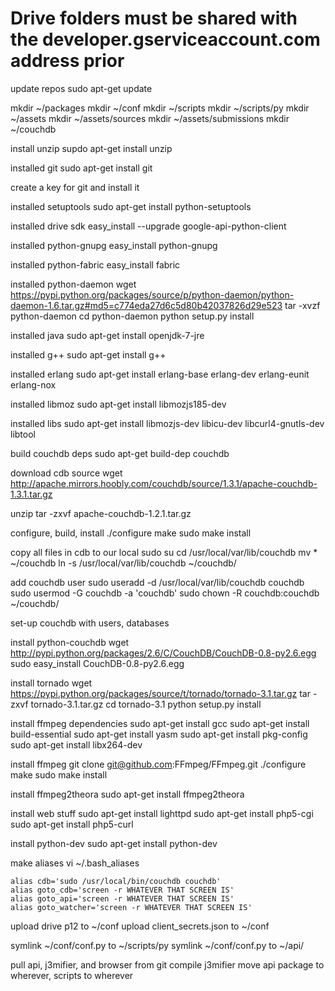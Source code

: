 # Drive folders must be shared with the developer.gserviceaccount.com address prior
update repos
	sudo apt-get update
	
mkdir ~/packages
mkdir ~/conf
mkdir ~/scripts
mkdir ~/scripts/py
mkdir ~/assets
mkdir ~/assets/sources
mkdir ~/assets/submissions
mkdir ~/couchdb

install unzip
	supdo apt-get install unzip

installed git
	sudo apt-get install git
	
create a key for git and install it

installed setuptools
	sudo apt-get install python-setuptools

installed drive sdk
	easy_install --upgrade google-api-python-client
	
installed python-gnupg
	easy_install python-gnupg

installed python-fabric
	easy_install fabric

installed python-daemon
	wget https://pypi.python.org/packages/source/p/python-daemon/python-daemon-1.6.tar.gz#md5=c774eda27d6c5d80b42037826d29e523
	tar -xvzf python-daemon
	cd python-daemon
	python setup.py install
	
installed java
	sudo apt-get install openjdk-7-jre
	
installed g++
	sudo apt-get install g++
	
installed erlang
	sudo apt-get install erlang-base erlang-dev erlang-eunit erlang-nox
	
installed libmoz
	sudo apt-get install libmozjs185-dev

installed libs
	sudo apt-get install libmozjs-dev libicu-dev libcurl4-gnutls-dev libtool
	
build couchdb deps
	sudo apt-get build-dep couchdb
	
download cdb source
	wget http://apache.mirrors.hoobly.com/couchdb/source/1.3.1/apache-couchdb-1.3.1.tar.gz
	
unzip
	tar -zxvf apache-couchdb-1.2.1.tar.gz
	
configure, build, install
	./configure
	make
	sudo make install

copy all files in cdb to our local
	sudo su
	cd /usr/local/var/lib/couchdb
	mv * ~/couchdb
	ln -s /usr/local/var/lib/couchdb ~/couchdb/
	
add couchdb user
	sudo useradd -d /usr/local/var/lib/couchdb couchdb
	sudo usermod -G couchdb -a 'couchdb'
	sudo chown -R couchdb:couchdb ~/couchdb/
	
set-up couchdb with users, databases
	
install python-couchdb
	wget http://pypi.python.org/packages/2.6/C/CouchDB/CouchDB-0.8-py2.6.egg
	sudo easy_install CouchDB-0.8-py2.6.egg
	
install tornado
	wget https://pypi.python.org/packages/source/t/tornado/tornado-3.1.tar.gz
	tar -zxvf tornado-3.1.tar.gz
	cd tornado-3.1
	python setup.py install
	
	
install ffmpeg dependencies
	sudo apt-get install gcc
	sudo apt-get install build-essential
	sudo apt-get install yasm
	sudo apt-get install pkg-config
	sudo apt-get install libx264-dev

install ffmpeg
	git clone git@github.com:FFmpeg/FFmpeg.git
	./configure
	make
	sudo make install
	
install ffmpeg2theora
	sudo apt-get install ffmpeg2theora
		
install web stuff
	sudo apt-get install lighttpd
	sudo apt-get install php5-cgi
	sudo apt-get install php5-curl

install python-dev
	sudo apt-get install python-dev
	
make aliases
	vi ~/.bash_aliases
	
	alias cdb='sudo /usr/local/bin/couchdb couchdb'
	alias goto_cdb='screen -r WHATEVER THAT SCREEN IS'
	alias goto_api='screen -r WHATEVER THAT SCREEN IS'
	alias goto_watcher='screen -r WHATEVER THAT SCREEN IS'
	
upload drive p12 to ~/conf
upload client_secrets.json to ~/conf

symlink ~/conf/conf.py to ~/scripts/py
symlink ~/conf/conf.py to ~/api/	

pull api, j3mifier, and browser from git
compile j3mifier
move api package to wherever, scripts to wherever
